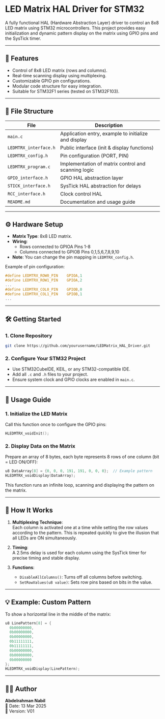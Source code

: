 # LED Matrix HAL Driver for STM32  
A fully functional HAL (Hardware Abstraction Layer) driver to control an 8x8 LED matrix using STM32 microcontrollers. This project provides easy initialization and dynamic pattern display on the matrix using GPIO pins and the SysTick timer.

---

## 🧩 Features

- Control of 8x8 LED matrix (rows and columns).
- Real-time scanning display using multiplexing.
- Customizable GPIO pin configurations.
- Modular code structure for easy integration.
- Suitable for STM32F1 series (tested on STM32F103).

---

## 📂 File Structure

| File                    | Description                                            |
|------------------------|--------------------------------------------------------|
| `main.c`               | Application entry, example to initialize and display   |
| `LEDMTRX_interface.h`  | Public interface (init & display functions)            |
| `LEDMTRX_config.h`     | Pin configuration (PORT, PIN)                          |
| `LEDMTRX_program.c`    | Implementation of matrix control and scanning logic    |
| `GPIO_interface.h`     | GPIO HAL abstraction layer                             |
| `STICK_interface.h`    | SysTick HAL abstraction for delays                     |
| `RCC_interface.h`      | Clock control HAL                                      |
| `README.md`            | Documentation and usage guide                          |

---

## ⚙️ Hardware Setup

- **Matrix Type**: 8x8 LED matrix.
- **Wiring**:  
  - Rows connected to GPIOA Pins 1-8  
  - Columns connected to GPIOB Pins 0,1,5,6,7,8,9,10  
- **Note**: You can change the pin mapping in `LEDMTRX_config.h`.

Example of pin configuration:
```c
#define LEDMTRX_ROW0_PIN	GPIOA,1
#define LEDMTRX_ROW1_PIN	GPIOA,2
...
#define LEDMTRX_COL0_PIN	GPIOB,0
#define LEDMTRX_COL1_PIN	GPIOB,1
...
```

---

## 🛠️ Getting Started

### 1. Clone Repository
```bash
git clone https://github.com/yourusername/LEDMatrix_HAL_Driver.git
```

### 2. Configure Your STM32 Project
- Use STM32CubeIDE, KEIL, or any STM32-compatible IDE.
- Add all `.c` and `.h` files to your project.
- Ensure system clock and GPIO clocks are enabled in `main.c`.

---

## 🚀 Usage Guide

### 1. Initialize the LED Matrix
Call this function once to configure the GPIO pins:
```c
HLEDMTRX_voidInit();
```

### 2. Display Data on the Matrix
Prepare an array of 8 bytes, each byte represents 8 rows of one column (bit = LED ON/OFF):
```c
u8 DataArray[8] = {0, 0, 0, 191, 191, 0, 0, 0};  // Example pattern
HLEDMTRX_voidDisplay(DataArray);
```

This function runs an infinite loop, scanning and displaying the pattern on the matrix.

---

## 📜 How It Works

1. **Multiplexing Technique**:  
   Each column is activated one at a time while setting the row values according to the pattern. This is repeated quickly to give the illusion that all LEDs are ON simultaneously.

2. **Timing**:  
   A 2.5ms delay is used for each column using the SysTick timer for precise timing and stable display.

3. **Functions**:  
   - `DisableAllColumns()`: Turns off all columns before switching.
   - `SetRowValues(u8 value)`: Sets row pins based on bits in the value.

---

## 💡 Example: Custom Pattern

To show a horizontal line in the middle of the matrix:
```c
u8 LinePattern[8] = {
  0b00000000,
  0b00000000,
  0b00000000,
  0b11111111,
  0b11111111,
  0b00000000,
  0b00000000,
  0b00000000
};
HLEDMTRX_voidDisplay(LinePattern);
```

---

## 🧑‍💻 Author

**Abdelrahman Nabil**  
📅 Date: 13 Mar 2025  
📝 Version: V01

